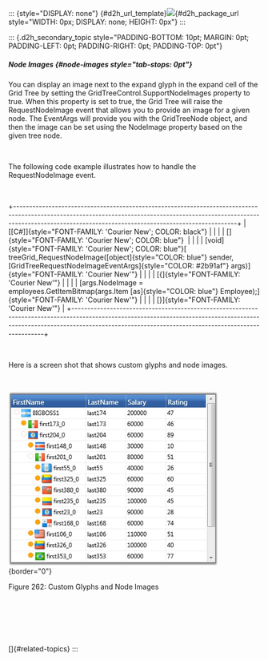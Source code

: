 ::: {style="DISPLAY: none"}
[](ms-xhelp:///?Id=d2h_url_template){#d2h_url_template}![](!package_url!){#d2h_package_url style="WIDTH: 0px; DISPLAY: none; HEIGHT: 0px"}
:::

::: {.d2h_secondary_topic style="PADDING-BOTTOM: 10pt; MARGIN: 0pt; PADDING-LEFT: 0pt; PADDING-RIGHT: 0pt; PADDING-TOP: 0pt"}
##### Node Images {#node-images style="tab-stops: 0pt"}

You can display an image next to the expand glyph in the expand cell of the Grid Tree by setting the GridTreeControl.SupportNodeImages property to true. When this property is set to true, the Grid Tree will raise the RequestNodeImage event that allows you to provide an image for a given node. The EventArgs will provide you with the GridTreeNode object, and then the image can be set using the NodeImage property based on the given tree node.

 

The following code example illustrates how to handle the RequestNodeImage event.

 

+---------------------------------------------------------------------------------------------------------------------------------------------------------------------------------------------------------------------------------+
| [\[C#\]]{style="FONT-FAMILY: 'Courier New'; COLOR: black"}                                                                                                                                                                      |
|                                                                                                                                                                                                                                 |
| []{style="FONT-FAMILY: 'Courier New'; COLOR: blue"}                                                                                                                                                                             |
|                                                                                                                                                                                                                                 |
| [void]{style="FONT-FAMILY: 'Courier New'; COLOR: blue"}[ treeGrid_RequestNodeImage([object]{style="COLOR: blue"} sender, [GridTreeRequestNodeImageEventArgs]{style="COLOR: #2b91af"} args)]{style="FONT-FAMILY: 'Courier New'"} |
|                                                                                                                                                                                                                                 |
| [{]{style="FONT-FAMILY: 'Courier New'"}                                                                                                                                                                                         |
|                                                                                                                                                                                                                                 |
| [args.NodeImage = employees.GetItemBitmap(args.Item [as]{style="COLOR: blue"} Employee);]{style="FONT-FAMILY: 'Courier New'"}                                                                                                   |
|                                                                                                                                                                                                                                 |
| [}]{style="FONT-FAMILY: 'Courier New'"}                                                                                                                                                                                         |
+---------------------------------------------------------------------------------------------------------------------------------------------------------------------------------------------------------------------------------+

 

Here is a screen shot that shows custom glyphs and node images.

 

![](ImagesExt/image28_337.jpg){border="0"}

Figure 262: Custom Glyphs and Node Images

 

 

 

[]{#related-topics}
:::
